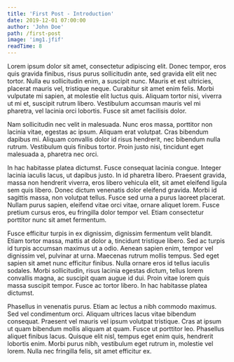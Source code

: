 ```yaml
---
title: 'First Post - Introduction'
date: 2019-12-01 07:00:00
author: 'John Doe'
path: /first-post
image: 'img1.jfif'
readTime: 8
---
```


Lorem ipsum dolor sit amet, consectetur adipiscing elit. Donec tempor, eros quis gravida finibus, risus purus sollicitudin ante, sed gravida elit elit nec tortor. Nulla eu sollicitudin enim, a suscipit nunc. Mauris et est ultricies, placerat mauris vel, tristique neque. Curabitur sit amet enim felis. Morbi vulputate mi sapien, at molestie elit luctus quis. Aliquam tortor nisi, viverra ut mi et, suscipit rutrum libero. Vestibulum accumsan mauris vel mi pharetra, vel lacinia orci lobortis. Fusce sit amet facilisis dolor.

Nam sollicitudin nec velit in malesuada. Nunc eros massa, porttitor non lacinia vitae, egestas ac ipsum. Aliquam erat volutpat. Cras bibendum dapibus mi. Aliquam convallis dolor id risus hendrerit, nec bibendum nulla rutrum. Vestibulum quis finibus tortor. Proin justo nisi, tincidunt eget malesuada a, pharetra nec orci.

In hac habitasse platea dictumst. Fusce consequat lacinia congue. Integer lacinia iaculis lacus, ut dapibus justo. In id pharetra libero. Praesent gravida, massa non hendrerit viverra, eros libero vehicula elit, sit amet eleifend ligula sem quis libero. Donec dictum venenatis dolor eleifend gravida. Morbi id sagittis massa, non volutpat tellus. Fusce sed urna a purus laoreet placerat. Nullam purus sapien, eleifend vitae orci vitae, ornare aliquet lorem. Fusce pretium cursus eros, eu fringilla dolor tempor vel. Etiam consectetur porttitor nunc sit amet fermentum.

Fusce efficitur turpis in ex dignissim, dignissim fermentum velit blandit. Etiam tortor massa, mattis at dolor a, tincidunt tristique libero. Sed ac turpis id turpis accumsan maximus ut a odio. Aenean sapien enim, tempor vel dignissim vel, pulvinar at urna. Maecenas rutrum mollis tempus. Sed eget sapien sit amet nunc efficitur finibus. Nulla ornare eros id tellus iaculis sodales. Morbi sollicitudin, risus lacinia egestas dictum, tellus lorem convallis magna, ac suscipit quam augue id dui. Proin vitae lorem quis massa suscipit tempor. Fusce ac tortor libero. In hac habitasse platea dictumst.

Phasellus in venenatis purus. Etiam ac lectus a nibh commodo maximus. Sed vel condimentum orci. Aliquam ultrices lacus vitae bibendum consequat. Praesent vel mauris vel ipsum volutpat tristique. Cras at ipsum ut quam bibendum mollis aliquam at quam. Fusce ut porttitor leo. Phasellus aliquet finibus lacus. Quisque elit nisl, tempus eget enim quis, hendrerit lobortis enim. Morbi purus nibh, vestibulum eget rutrum in, molestie vel lorem. Nulla nec fringilla felis, sit amet efficitur ex.

